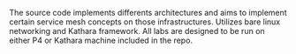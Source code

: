 The source code implements differents architectures and aims to implement certain service mesh concepts on those infrastructures. Utilizes bare linux networking and Kathara framework. All labs are designed to be run on either P4 or Kathara machine included in the repo.
